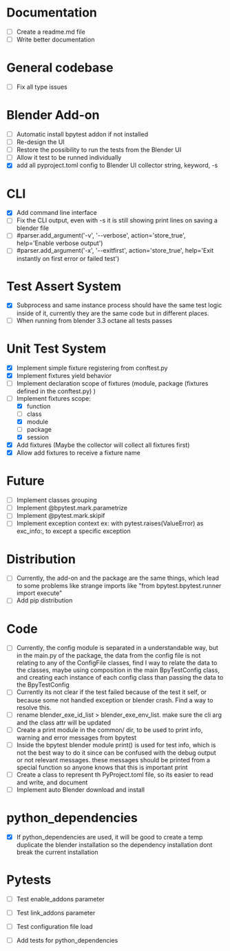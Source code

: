 
# Documentation

- [ ] Create a readme.md file
- [ ] Write better documentation

# General codebase

- [ ] Fix all type issues

# Blender Add-on

- [ ] Automatic install bpytest addon if not installed
- [ ] Re-design the UI
- [ ] Restore the possibility to run the tests from the Blender UI
- [ ] Allow it test to be runned individually
- [x] add all pyproject.toml config to Blender UI
    collector string, keyword, -s

# CLI

- [x] Add command line interface
- [ ] Fix the CLI output, even with -s it is still showing print lines on saving a blender file
- [ ] #parser.add_argument('-v', '--verbose', action='store_true', help='Enable verbose output')
- [ ] #parser.add_argument('-x', '--exitfirst', action='store_true', help='Exit instantly on first error or failed test')

# Test Assert System

- [x] Subprocess and same instance process should have the same test 
    logic inside of it, currently they are the same code but in different places.
- [ ] When running from blender 3.3 octane all tests passes

# Unit Test System

- [x] Implement simple fixture registering from conftest.py
- [x] Implement fixtures yield behavior
- [ ] Implement declaration scope of fixtures (module, package (fixtures defined in the conftest.py) )
- [ ] Implement fixtures scope:
    - [x] function
    - [ ] class
    - [x] module
    - [ ] package
    - [x] session
- [x] Add fixtures (Maybe the collector will collect all fixtures first)
- [x] Allow add fixtures to receive a fixture name

# Future

- [ ] Implement classes grouping
- [ ] Implement @bpytest.mark.parametrize
- [ ] Implement @pytest.mark.skipif
- [ ] Implement exception context ex: with pytest.raises(ValueError) as exc_info:, to except a specific exception

# Distribution

- [ ] Currently, the add-on and the package are the same things, 
    which lead to some problems like strange imports like "from bpytest.bpytest.runner import execute"
- [ ] Add pip distribution

# Code

- [ ] Currently, the config module is separated in a understandable way, but in the main.py of the package, the data
from the config file is not relating to any of the ConfigFile classes, find I way to relate the data to the classes, maybe
using composition in the main BpyTestConfig class, and creating each instance of each config class than 
    passing the data to the BpyTestConfig
- [ ] Currently its not clear if the test failed because of the test it self, or because some not handled exception or
blender crash. Find a way to resolve this.
- [ ] rename blender_exe_id_list > blender_exe_env_list. make sure the cli arg and the class attr will be updated
- [ ] Create a print module in the common/ dir, to be used to print info, warning and error messages from bpytest
- [ ] Inside the bpytest blender module print() is used for test info, which is not the best way to do it since can be confused with the debug output or 
not relevant messages. these messages should be printed from a special function so anyone knows that this is important print
- [ ] Create a class to represent th PyProject.toml file, so its easier to read and write, and document
- [ ] Implement auto Blender download and install

# python_dependencies

- [x] If python_dependencies are used, it will be good to create a temp duplicate the blender installation
so the dependency installation dont break the current installation

# Pytests

- [ ] Test enable_addons parameter
- [ ] Test link_addons parameter
- [ ] Test configuration file load
- [ ] Add tests for python_dependencies




